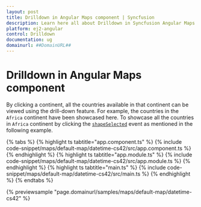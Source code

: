 ```yaml
---
layout: post
title: Drilldown in Angular Maps component | Syncfusion
description: Learn here all about Drilldown in Syncfusion Angular Maps component of Syncfusion Essential JS 2 and more.
platform: ej2-angular
control: Drilldown 
documentation: ug
domainurl: ##DomainURL##
---
```


# Drilldown in Angular Maps component

By clicking a continent, all the countries available in that continent can be viewed using the drill-down feature. For example, the countries in the `Africa` continent have been showcased here. To showcase all the countries in `Africa` continent by clicking the [`shapeSelected`](https://ej2.syncfusion.com/angular/documentation/api/maps/#shapeselected) event as mentioned in the following example.

{% tabs %}
{% highlight ts tabtitle="app.component.ts" %}
{% include code-snippet/maps/default-map/datetime-cs42/src/app.component.ts %}
{% endhighlight %}
{% highlight ts tabtitle="app.module.ts" %}
{% include code-snippet/maps/default-map/datetime-cs42/src/app.module.ts %}
{% endhighlight %}
{% highlight ts tabtitle="main.ts" %}
{% include code-snippet/maps/default-map/datetime-cs42/src/main.ts %}
{% endhighlight %}
{% endtabs %}
  
{% previewsample "page.domainurl/samples/maps/default-map/datetime-cs42" %}
